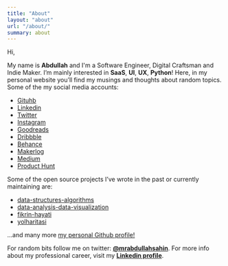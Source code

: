 ```yaml
---
title: "About"
layout: "about"
url: "/about/"
summary: about
---
```


Hi, 

My name is **Abdullah** and I'm a Software Engineer, Digital Craftsman and Indie Maker. I’m mainly interested in **SaaS**, **UI**, **UX**, **Python**! Here, in my personal website you’ll find my musings and thoughts about random topics. Some of the my social media accounts:

- [Gituhb](https://github.com/mrabdullahsahin)
- [Linkedin](https://www.linkedin.com/in/mrabdullahsahin/)
- [Twitter](https://twitter.com/mrabdullahsahin)
- [Instagram](https://www.instagram.com/mrabdullahsahin/)
- [Goodreads](https://www.goodreads.com/user/show/78190102-abdullah)
- [Dribbble](https://dribbble.com/abdullahsahin)
- [Behance](https://www.behance.net/abdullahsaf7fe/)
- [Makerlog](https://getmakerlog.com/@abdullahsahin)
- [Medium](https://medium.com/@abdullahsahin)
- [Product Hunt](https://producthunt.com/@abdullahsahin)

Some of the open source projects I’ve wrote in the past or currently maintaining are:

- [data-structures-algorithms](https://github.com/mrabdullahsahin/data-structures-algorithms)
- [data-analysis-data-visualization](https://github.com/mrabdullahsahin/data-analysis-data-visualization)
- [fikrin-hayati](https://github.com/mrabdullahsahin/fikrin-hayati)
- [yolharitasi](https://github.com/mrabdullahsahin/yolharitasi)

...and many more [my personal Github profile!](https://github.com/mrabdullahsahin)


For random bits follow me on twitter: **[@mrabdullahsahin](https://twitter.com/mrabdullahsahin)**. For more info about my professional career, visit my **[Linkedin profile](https://www.linkedin.com/in/mrabdullahsahin/)**.